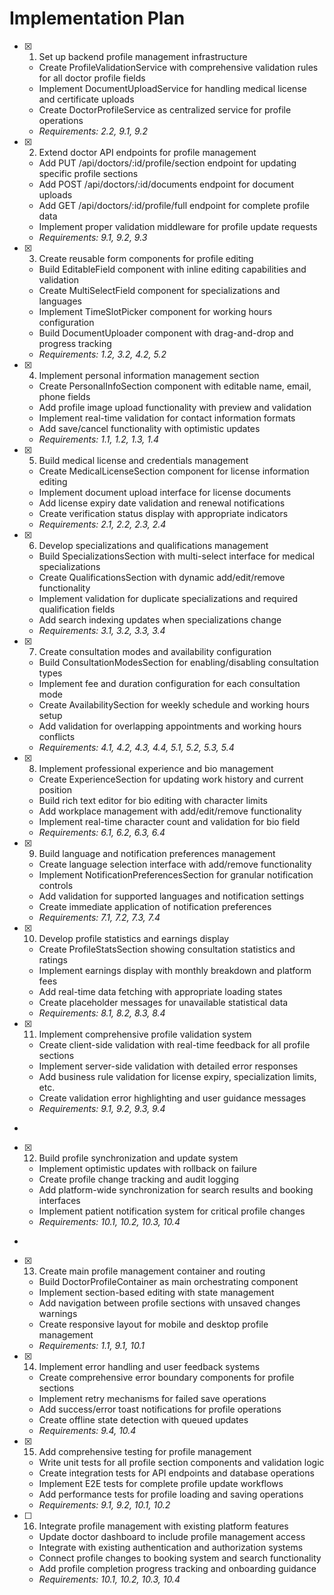 # Implementation Plan

- [x] 1. Set up backend profile management infrastructure






  - Create ProfileValidationService with comprehensive validation rules for all doctor profile fields
  - Implement DocumentUploadService for handling medical license and certificate uploads
  - Create DoctorProfileService as centralized service for profile operations
  - _Requirements: 2.2, 9.1, 9.2_

- [x] 2. Extend doctor API endpoints for profile management





  - Add PUT /api/doctors/:id/profile/section endpoint for updating specific profile sections
  - Add POST /api/doctors/:id/documents endpoint for document uploads
  - Add GET /api/doctors/:id/profile/full endpoint for complete profile data
  - Implement proper validation middleware for profile update requests
  - _Requirements: 9.1, 9.2, 9.3_

- [x] 3. Create reusable form components for profile editing





  - Build EditableField component with inline editing capabilities and validation
  - Create MultiSelectField component for specializations and languages
  - Implement TimeSlotPicker component for working hours configuration
  - Build DocumentUploader component with drag-and-drop and progress tracking
  - _Requirements: 1.2, 3.2, 4.2, 5.2_

- [x] 4. Implement personal information management section





  - Create PersonalInfoSection component with editable name, email, phone fields
  - Add profile image upload functionality with preview and validation
  - Implement real-time validation for contact information formats
  - Add save/cancel functionality with optimistic updates
  - _Requirements: 1.1, 1.2, 1.3, 1.4_

- [x] 5. Build medical license and credentials management





  - Create MedicalLicenseSection component for license information editing
  - Implement document upload interface for license documents
  - Add license expiry date validation and renewal notifications
  - Create verification status display with appropriate indicators
  - _Requirements: 2.1, 2.2, 2.3, 2.4_

- [x] 6. Develop specializations and qualifications management





  - Build SpecializationsSection with multi-select interface for medical specializations
  - Create QualificationsSection with dynamic add/edit/remove functionality
  - Implement validation for duplicate specializations and required qualification fields
  - Add search indexing updates when specializations change
  - _Requirements: 3.1, 3.2, 3.3, 3.4_

- [x] 7. Create consultation modes and availability configuration








  - Build ConsultationModesSection for enabling/disabling consultation types
  - Implement fee and duration configuration for each consultation mode
  - Create AvailabilitySection for weekly schedule and working hours setup
  - Add validation for overlapping appointments and working hours conflicts
  - _Requirements: 4.1, 4.2, 4.3, 4.4, 5.1, 5.2, 5.3, 5.4_

- [x] 8. Implement professional experience and bio management





  - Create ExperienceSection for updating work history and current position
  - Build rich text editor for bio editing with character limits
  - Add workplace management with add/edit/remove functionality
  - Implement real-time character count and validation for bio field
  - _Requirements: 6.1, 6.2, 6.3, 6.4_

- [x] 9. Build language and notification preferences management











  - Create language selection interface with add/remove functionality
  - Implement NotificationPreferencesSection for granular notification controls
  - Add validation for supported languages and notification settings
  - Create immediate application of notification preferences
  - _Requirements: 7.1, 7.2, 7.3, 7.4_

- [x] 10. Develop profile statistics and earnings display





  - Create ProfileStatsSection showing consultation statistics and ratings
  - Implement earnings display with monthly breakdown and platform fees
  - Add real-time data fetching with appropriate loading states
  - Create placeholder messages for unavailable statistical data
  - _Requirements: 8.1, 8.2, 8.3, 8.4_

- [x] 11. Implement comprehensive profile validation system





  - Create client-side validation with real-time feedback for all profile sections
  - Implement server-side validation with detailed error responses
  - Add business rule validation for license expiry, specialization limits, etc.
  - Create validation error highlighting and user guidance messages
  - _Requirements: 9.1, 9.2, 9.3, 9.4_
-

- [x] 12. Build profile synchronization and update system




  - Implement optimistic updates with rollback on failure
  - Create profile change tracking and audit logging
  - Add platform-wide synchronization for search results and booking interfaces
  - Implement patient notification system for critical profile changes
  - _Requirements: 10.1, 10.2, 10.3, 10.4_
-

- [x] 13. Create main profile management container and routing






  - Build DoctorProfileContainer as main orchestrating component
  - Implement section-based editing with state management
  - Add navigation between profile sections with unsaved changes warnings
  - Create responsive layout for mobile and desktop profile management
  - _Requirements: 1.1, 9.1, 10.1_

- [x] 14. Implement error handling and user feedback systems





  - Create comprehensive error boundary components for profile sections
  - Implement retry mechanisms for failed save operations
  - Add success/error toast notifications for profile operations
  - Create offline state detection with queued updates
  - _Requirements: 9.4, 10.4_


- [x] 15. Add comprehensive testing for profile management




  - Write unit tests for all profile section components and validation logic
  - Create integration tests for API endpoints and database operations
  - Implement E2E tests for complete profile update workflows
  - Add performance tests for profile loading and saving operations
  - _Requirements: 9.1, 9.2, 10.1, 10.2_

- [ ] 16. Integrate profile management with existing platform features








  - Update doctor dashboard to include profile management access
  - Integrate with existing authentication and authorization systems
  - Connect profile changes to booking system and search functionality
  - Add profile completion progress tracking and onboarding guidance
  - _Requirements: 10.1, 10.2, 10.3, 10.4_